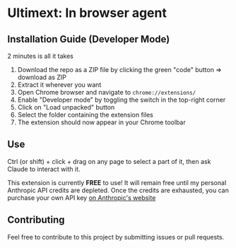 # Ultimext: In browser agent

## Installation Guide (Developer Mode)
2 minutes is all it takes

1. Download the repo as a ZIP file by clicking the green "code" button => download as ZIP
2. Extract it wherever you want
3. Open Chrome browser and navigate to `chrome://extensions/`
4. Enable "Developer mode" by toggling the switch in the top-right corner
5. Click on "Load unpacked" button
6. Select the folder containing the extension files
7. The extension should now appear in your Chrome toolbar

## Use

Ctrl (or shift) + click + drag on any page to select a part of it, then ask Claude to interact with it.

This extension is currently **FREE** to use! It will remain free until my personal Anthropic API credits are depleted.
Once the credits are exhausted, you can purchase your own API key [on Anthropic's website](https://console.anthropic.com/)


## Contributing
Feel free to contribute to this project by submitting issues or pull requests.
